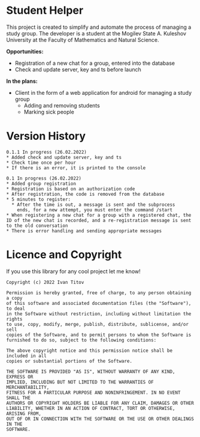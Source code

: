 Student Helper
==============

This project is created to simplify and automate the process of managing a study group.
The developer is a student at the Mogilev State A. Kuleshov University at the Faculty of Mathematics and Natural Science.

**Opportunities:**
* Registration of a new chat for a group, entered into the database
* Сheck and update server, key and ts before launch

**In the plans:**
* Client in the form of a web application for android for managing a study group
  * Adding and removing students
  * Marking sick people



Version History
===============
```
0.1.1 In progress (26.02.2022)
* Added check and update server, key and ts
* Check time once per hour
* If there is an error, it is printed to the console

0.1 In progress (26.02.2022)
* Added group registration
* Registration is based on an authorization code
* After registration, the code is removed from the database
* 5 minutes to register:
  * After the time is out, a message is sent and the subprocess 
    ends, for a new attempt, you must enter the command /start
* When registering a new chat for a group with a registered chat, the ID of the new chat is recorded, and a re-registration message is sent to the old conversation
* There is error handling and sending appropriate messages
```


Licence and Copyright
=====================
If you use this library for any cool project let me know!

```
Copyright (c) 2022 Ivan Titov

Permission is hereby granted, free of charge, to any person obtaining a copy
of this software and associated documentation files (the "Software"), to deal
in the Software without restriction, including without limitation the rights
to use, copy, modify, merge, publish, distribute, sublicense, and/or sell
copies of the Software, and to permit persons to whom the Software is
furnished to do so, subject to the following conditions:

The above copyright notice and this permission notice shall be included in all
copies or substantial portions of the Software.

THE SOFTWARE IS PROVIDED "AS IS", WITHOUT WARRANTY OF ANY KIND, EXPRESS OR
IMPLIED, INCLUDING BUT NOT LIMITED TO THE WARRANTIES OF MERCHANTABILITY,
FITNESS FOR A PARTICULAR PURPOSE AND NONINFRINGEMENT. IN NO EVENT SHALL THE
AUTHORS OR COPYRIGHT HOLDERS BE LIABLE FOR ANY CLAIM, DAMAGES OR OTHER
LIABILITY, WHETHER IN AN ACTION OF CONTRACT, TORT OR OTHERWISE, ARISING FROM,
OUT OF OR IN CONNECTION WITH THE SOFTWARE OR THE USE OR OTHER DEALINGS IN THE
SOFTWARE.
```
